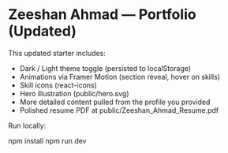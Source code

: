 # Zeeshan Ahmad — Portfolio (Updated)

This updated starter includes:

- Dark / Light theme toggle (persisted to localStorage)
- Animations via Framer Motion (section reveal, hover on skills)
- Skill icons (react-icons)
- Hero illustration (public/hero.svg)
- More detailed content pulled from the profile you provided
- Polished resume PDF at public/Zeeshan_Ahmad_Resume.pdf

Run locally:

npm install
npm run dev
